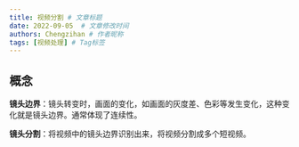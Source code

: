 ```yaml
---
title: 视频分割 # 文章标题
date: 2022-09-05  # 文章修改时间
authors: Chengzihan # 作者昵称
tags: [视频处理] # Tag标签
---
```

## 概念

**镜头边界**：镜头转变时，画面的变化，如画面的灰度差、色彩等发生变化，这种变化就是镜头边界。通常体现了连续性。  

**镜头分割**：将视频中的镜头边界识别出来，将视频分割成多个短视频。  

